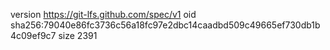 version https://git-lfs.github.com/spec/v1
oid sha256:79040e86fc3736c56a18fc97e2dbc14caadbd509c49665ef730db1b4c09ef9c7
size 2391
